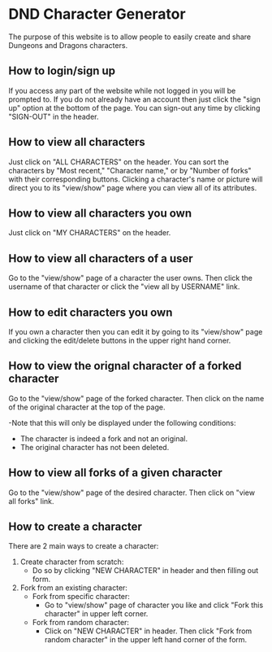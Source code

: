 # DND Character Generator
The purpose of this website is to allow people to easily create and share Dungeons and Dragons characters.

## How to login/sign up
If you access any part of the website while not logged in you will be prompted to. If you do not already have an account then just click the "sign up" option at the bottom of the page. You can sign-out any time by clicking "SIGN-OUT" in the header.

## How to view all characters
Just click on "ALL CHARACTERS" on the header.
You can sort the characters by "Most recent," "Character name," or by "Number of forks" with their corresponding buttons.
Clicking a character's name or picture will direct you to its "view/show" page where you can view all of its attributes.

## How to view all characters you own
Just click on "MY CHARACTERS" on the header.

## How to view all characters of a user
Go to the "view/show" page of a character the user owns.
Then click the username of that character or click the "view all by USERNAME" link.

## How to edit characters you own
If you own a character then you can edit it by going to its "view/show" page and clicking the edit/delete buttons in the upper right hand corner.

## How to view the orignal character of a forked character
Go to the "view/show" page of the forked character. Then click on the name of the original character at the top of the page.

-Note that this will only be displayed under the following conditions:
* The character is indeed a fork and not an original.
* The original character has not been deleted.

## How to view all forks of a given character
Go to the "view/show" page of the desired character. Then click on "view all forks" link.

## How to create a character
There are 2 main ways to create a character:

1. Create character from scratch:
   * Do so by clicking "NEW CHARACTER" in header and then filling out form.
2. Fork from an existing character:
   * Fork from specific character:
     * Go to "view/show" page of character you like and click "Fork this character" in upper left corner.
   * Fork from random character:
     * Click on "NEW CHARACTER" in header. Then click "Fork from random character" in the upper left hand corner of the form.
